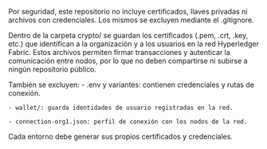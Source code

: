 Por seguridad, este repositorio no incluye certificados, llaves privadas ni archivos con credenciales. Los mismos se excluyen mediante el .gitignore.

Dentro de la carpeta crypto/ se guardan los certificados (.pem, .crt, .key, etc.) que identifican a la organización y a los usuarios en la red Hyperledger Fabric.
Estos archivos permiten firmar transacciones y autenticar la comunicación entre nodos, por lo que no deben compartirse ni subirse a ningún repositorio público.

También se excluyen:
    - .env y variantes: contienen credenciales y rutas de conexión.

    - wallet/: guarda identidades de usuario registradas en la red.

    - connection-org1.json: perfil de conexión con los nodos de la red.


Cada entorno debe generar sus propios certificados y credenciales.
